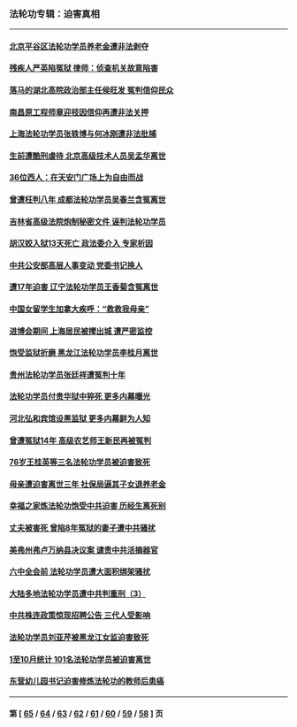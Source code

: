 ### 法轮功专辑：迫害真相
---
#### [北京平谷区法轮功学员养老金遭非法剥夺](../../pages/nf4379/n13397851.md?11270430) 
#### [残疾人严英陷冤狱 律师：侦查机关故意陷害](../../pages/nf4379/n13396140.md?11270430) 
#### [落马的湖北高院政治部主任侯旺发 冤判信仰民众](../../pages/nf4379/n13393338.md?11270430) 
#### [南昌原工程师章迎枝因信仰再遭非法关押](../../pages/nf4379/n13391753.md?11270430) 
#### [上海法轮功学员张轶博与何冰刚遭非法批捕](../../pages/nf4379/n13386352.md?11270430) 
#### [生前遭酷刑虐待 北京高级技术人员吴孟华离世](../../pages/nf4379/n13389366.md?11270430) 
#### [36位西人：在天安门广场上为自由而战](../../pages/nf4379/n13390029.md?11270430) 
#### [曾遭枉判八年 成都法轮功学员吴春兰含冤离世](../../pages/nf4379/n13389091.md?11270430) 
#### [吉林省高级法院炮制秘密文件 诬判法轮功学员](../../pages/nf4379/n13386693.md?11270430) 
#### [胡汉姣入狱13天死亡 政法委介入 专家析因](../../pages/nf4379/n13388004.md?11270430) 
#### [中共公安部高层人事变动 党委书记换人](../../pages/nf4379/n13387129.md?11270430) 
#### [遭17年迫害 辽宁法轮功学员王香菊含冤离世](../../pages/nf4379/n13384484.md?11270430) 
#### [中国女留学生加拿大疾呼：“救救我母亲”](../../pages/nf4379/n13385264.md?11270430) 
#### [进博会期间 上海居民被撵出城 遭严密监控](../../pages/nf4379/n13385048.md?11270430) 
#### [饱受监狱折磨 黑龙江法轮功学员李桂月离世](../../pages/nf4379/n13383886.md?11270430) 
#### [贵州法轮功学员张廷祥遭冤判十年](../../pages/nf4379/n13382182.md?11270430) 
#### [法轮功学员付贵华狱中猝死 更多内幕曝光](../../pages/nf4379/n13381637.md?11270430) 
#### [河北弘和宾馆设黑监狱 更多内幕鲜为人知](../../pages/nf4379/n13380687.md?11270430) 
#### [曾遭冤狱14年 高级农艺师王新民再被冤判](../../pages/nf4379/n13379932.md?11270430) 
#### [76岁王桂英等三名法轮功学员被迫害致死](../../pages/nf4379/n13379414.md?11270430) 
#### [母亲遭迫害离世三年 社保局逼其子女退养老金](../../pages/nf4379/n13377537.md?11270430) 
#### [幸福之家炼法轮功饱受中共迫害 历经生离死别](../../pages/nf4379/n13377039.md?11270430) 
#### [丈夫被害死 曾陷8年冤狱的妻子遭中共骚扰](../../pages/nf4379/n13367791.md?11270430) 
#### [美弗州弗卢万纳县决议案 谴责中共活摘器官](../../pages/nf4379/n13375911.md?11270430) 
#### [六中全会前 法轮功学员遭大面积绑架骚扰](../../pages/nf4379/n13375690.md?11270430) 
#### [大陆多地法轮功学员遭中共判重刑（3）](../../pages/nf4379/n13374324.md?11270430) 
#### [中共株连政策惊现招聘公告 三代人受影响](../../pages/nf4379/n13330731.md?11270430) 
#### [法轮功学员刘亚芹被黑龙江女监迫害致死](../../pages/nf4379/n13370209.md?11270430) 
#### [1至10月统计 101名法轮功学员被迫害离世](../../pages/nf4379/n13369752.md?11270430) 
#### [东营幼儿园书记迫害修炼法轮功的教师后患癌](../../pages/nf4379/n13365505.md?11270430) 

---
#### 第 [ [65](./65.md?11270430) / [64](./64.md?11270430) / [63](./63.md?11270430) / [62](./62.md?11270430) / [61](./61.md?11270430) / [60](./60.md?11270430) / [59](./59.md?11270430) / [58](./58.md?11270430) ] 页
